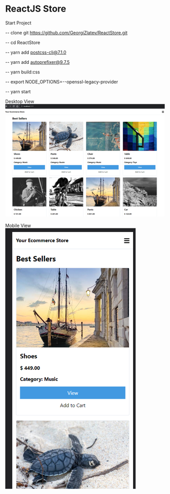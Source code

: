 # ReactJS Store

Start Project

-- clone git https://github.com/GeorgiZlatev/ReactStore.git

-- cd ReactStore

-- yarn add postcss-cli@7.1.0

-- yarn add autoprefixer@9.7.5

-- yarn build:css

-- export NODE_OPTIONS=--openssl-legacy-provider

-- yarn start

<div>
  <label>Desktop View</label>
  <img src ="desktop.png" alt="pic_LOGO" />
<div>
<br>
<div>
  <label>Mobile View</label><br>
  <img src ="mobile.png" alt="pic_LOGO" />
<div>
